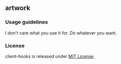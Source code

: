 ## artwork

### Usage guidelines

I don't care what you use it for. Do whatever you want.

### License

client-hooks is released under [MIT License](https://github.com/exocoetus/artwork/blob/master/LICENSE).
